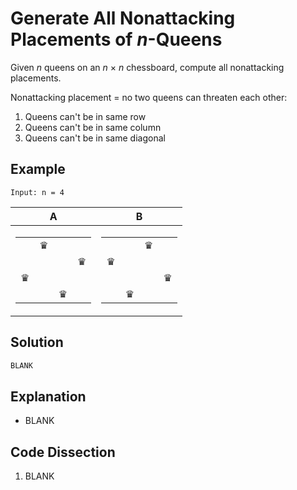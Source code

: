 # Generate All Nonattacking Placements of _n_-Queens
Given _n_ queens on an _n_ &times; _n_ chessboard, compute all nonattacking placements.

Nonattacking placement = no two queens can threaten each other:
1. Queens can't be in same row
2. Queens can't be in same column
3. Queens can't be in same diagonal

## Example
`Input: n = 4`

| A | B |
|---|---|
|<table><tr><td></td><td>&#9819;</td><td></td><td></td></tr><tr><td></td><td></td><td></td><td>&#9819;</td></tr><tr><td>&#9819;</td><td></td><td></td><td></td></tr><tr><td></td><td></td><td>&#9819;</td><td></td></tr></table>|<table><tr><td></td><td></td><td>&#9819;</td><td></td></tr><tr><td>&#9819;</td><td></td><td></td><td></td></tr><tr><td></td><td></td><td></td><td>&#9819;</td></tr><tr><td></td><td>&#9819;</td><td></td><td></td></tr></table>|

## Solution
```python
BLANK
```

## Explanation
* BLANK

## Code Dissection
1. BLANK